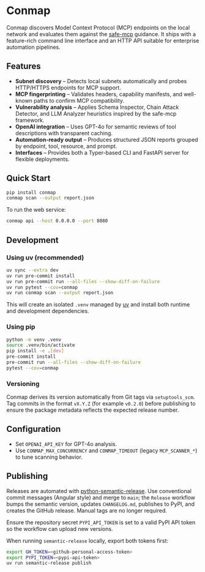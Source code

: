 # Conmap

Conmap discovers Model Context Protocol (MCP) endpoints on the local network and evaluates them against the [safe-mcp](https://github.com/fkautz/safe-mcp) guidance. It ships with a feature-rich command line interface and an HTTP API suitable for enterprise automation pipelines.

## Features

- **Subnet discovery** – Detects local subnets automatically and probes HTTP/HTTPS endpoints for MCP support.
- **MCP fingerprinting** – Validates headers, capability manifests, and well-known paths to confirm MCP compatibility.
- **Vulnerability analysis** – Applies Schema Inspector, Chain Attack Detector, and LLM Analyzer heuristics inspired by the safe-mcp framework.
- **OpenAI integration** – Uses GPT-4o for semantic reviews of tool descriptions with transparent caching.
- **Automation-ready output** – Produces structured JSON reports grouped by endpoint, tool, resource, and prompt.
- **Interfaces** – Provides both a Typer-based CLI and FastAPI server for flexible deployments.

## Quick Start

```bash
pip install conmap
conmap scan --output report.json
```

To run the web service:

```bash
conmap api --host 0.0.0.0 --port 8080
```

## Development

### Using uv (recommended)

```bash
uv sync --extra dev
uv run pre-commit install
uv run pre-commit run --all-files --show-diff-on-failure
uv run pytest --cov=conmap
uv run conmap scan --output report.json
```

This will create an isolated `.venv` managed by [uv](https://github.com/astral-sh/uv) and install both runtime and development dependencies.

### Using pip

```bash
python -m venv .venv
source .venv/bin/activate
pip install -e .[dev]
pre-commit install
pre-commit run --all-files --show-diff-on-failure
pytest --cov=conmap
```

### Versioning

Conmap derives its version automatically from Git tags via `setuptools_scm`. Tag commits in the format `vX.Y.Z` (for example `v0.2.0`) before publishing to ensure the package metadata reflects the expected release number.

## Configuration

- Set `OPENAI_API_KEY` for GPT-4o analysis.
- Use `CONMAP_MAX_CONCURRENCY` and `CONMAP_TIMEOUT` (legacy `MCP_SCANNER_*`) to tune scanning behavior.

## Publishing

Releases are automated with [python-semantic-release](https://python-semantic-release.readthedocs.io/). Use
conventional commit messages (Angular style) and merge to `main`; the `Release` workflow bumps the
semantic version, updates `CHANGELOG.md`, publishes to PyPI, and creates the GitHub release. Manual
tags are no longer required.

Ensure the repository secret `PYPI_API_TOKEN` is set to a valid PyPI API token so the workflow can
upload new versions.

When running `semantic-release` locally, export both tokens first:

```bash
export GH_TOKEN=<github-personal-access-token>
export PYPI_TOKEN=<pypi-api-token>
uv run semantic-release publish
```
